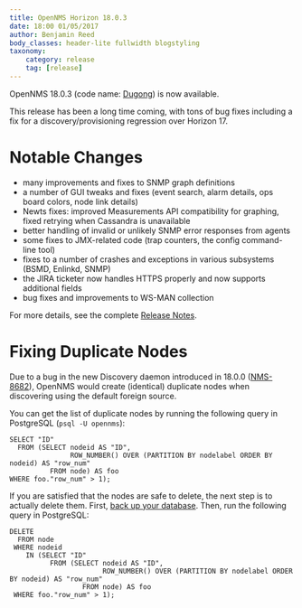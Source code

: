 ```yaml
---
title: OpenNMS Horizon 18.0.3
date: 18:00 01/05/2017
author: Benjamin Reed
body_classes: header-lite fullwidth blogstyling
taxonomy:
    category: release
    tag: [release]
---
```


OpenNMS 18.0.3 (code name: [Dugong](https://en.wikipedia.org/wiki/Dugong)) is now available.

This release has been a long time coming, with tons of bug fixes including a fix for a discovery/provisioning regression over Horizon 17.


Notable Changes
===============

* many improvements and fixes to SNMP graph definitions
* a number of GUI tweaks and fixes (event search, alarm details, ops board colors, node link details)
* Newts fixes: improved Measurements API compatibility for graphing, fixed retrying when Cassandra is unavailable
* better handling of invalid or unlikely SNMP error responses from agents
* some fixes to JMX-related code (trap counters, the config command-line tool)
* fixes to a number of crashes and exceptions in various subsystems (BSMD, Enlinkd, SNMP)
* the JIRA ticketer now handles HTTPS properly and now supports additional fields
* bug fixes and improvements to WS-MAN collection

For more details, see the complete [Release Notes](https://docs.opennms.org/opennms/releases/latest/releasenotes/releasenotes.html).

Fixing Duplicate Nodes
======================

Due to a bug in the new Discovery daemon introduced in 18.0.0 ([NMS-8682](https://issues.opennms.org/browse/NMS-8682)), OpenNMS would create (identical) duplicate nodes when discovering using the default foreign source.

You can get the list of duplicate nodes by running the following query in PostgreSQL (`psql -U opennms`):

    SELECT "ID"
      FROM (SELECT nodeid AS "ID",
                   ROW_NUMBER() OVER (PARTITION BY nodelabel ORDER BY nodeid) AS "row_num"
              FROM node) AS foo
    WHERE foo."row_num" > 1);

If you are satisfied that the nodes are safe to delete, the next step is to actually delete them. First, [back up your database](https://wiki.opennms.org/wiki/Backup_and_Restore#Backing_Up_the_Database). Then, run the following query in PostgreSQL:

    DELETE
      FROM node
     WHERE nodeid
        IN (SELECT "ID"
              FROM (SELECT nodeid AS "ID",
                           ROW_NUMBER() OVER (PARTITION BY nodelabel ORDER BY nodeid) AS "row_num"
                      FROM node) AS foo
     WHERE foo."row_num" > 1);
